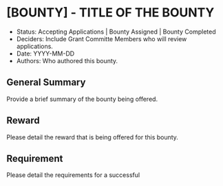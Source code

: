 # [BOUNTY] - TITLE OF THE BOUNTY

- Status: Accepting Applications | Bounty Assigned | Bounty Completed
- Deciders: Include Grant Committe Members who will review applications. 
- Date: YYYY-MM-DD
- Authors: Who authored this bounty.

## General Summary

Provide a brief summary of the bounty being offered.

## Reward

Please detail the reward that is being offered for this bounty.

## Requirement

Please detail the requirements for a successful


